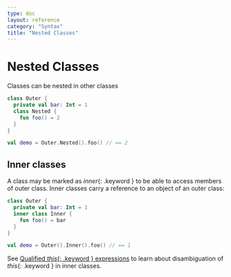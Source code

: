 ```yaml
---
type: doc
layout: reference
category: "Syntax"
title: "Nested Classes"
---
```


# Nested Classes

Classes can be nested in other classes

``` kotlin
class Outer {
  private val bar: Int = 1
  class Nested {
    fun foo() = 2
  }
}

val demo = Outer.Nested().foo() // == 2
```

## Inner classes

A class may be marked as *inner*{: .keyword } to be able to access members of outer class. Inner classes carry a reference to an object of an outer class:

``` kotlin
class Outer {
  private val bar: Int = 1
  inner class Inner {
    fun foo() = bar
  }
}

val demo = Outer().Inner().foo() // == 1
```

See [Qualified *this*{: .keyword } expressions](this-expressions.html) to learn about disambiguation of *this*{: .keyword } in inner classes.

